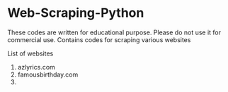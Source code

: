 # Web-Scraping-Python
These codes are written for educational purpose. Please do not use it for commercial use.
Contains codes for scraping various websites

List of websites
1. azlyrics.com
2. famousbirthday.com
3. 
